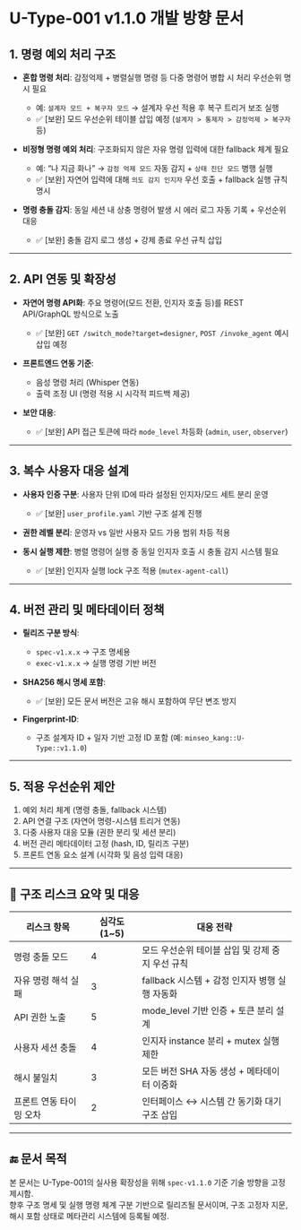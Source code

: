 # U-Type-001 v1.1.0 개발 방향 문서

## 1. 명령 예외 처리 구조

* **혼합 명령 처리**: 감정억제 + 병렬실행 명령 등 다중 명령어 병합 시 처리 우선순위 명시 필요
  * 예: `설계자 모드 + 복구자 모드` → 설계자 우선 적용 후 복구 트리거 보조 실행
  * ✅ [보완] 모드 우선순위 테이블 삽입 예정 (`설계자 > 통제자 > 감정억제 > 복구자` 등)

* **비정형 명령 예외 처리**: 구조화되지 않은 자유 명령 입력에 대한 fallback 체계 필요
  * 예: “나 지금 화나” → `감정 억제 모드` 자동 감지 + `상태 진단 모드` 병행 실행
  * ✅ [보완] 자연어 입력에 대해 `의도 감지 인지자` 우선 호출 + fallback 실행 규칙 명시

* **명령 충돌 감지**: 동일 세션 내 상충 명령어 발생 시 에러 로그 자동 기록 + 우선순위 대응
  * ✅ [보완] 충돌 감지 로그 생성 + 강제 종료 우선 규칙 삽입

---

## 2. API 연동 및 확장성

* **자연어 명령 API화**: 주요 명령어(모드 전환, 인지자 호출 등)를 REST API/GraphQL 방식으로 노출
  * ✅ [보완] `GET /switch_mode?target=designer`, `POST /invoke_agent` 예시 삽입 예정

* **프론트엔드 연동 기준**:
  * 음성 명령 처리 (Whisper 연동)
  * 출력 조정 UI (명령 적용 시 시각적 피드백 제공)

* **보안 대응**:
  * ✅ [보완] API 접근 토큰에 따라 `mode_level` 차등화 (`admin`, `user`, `observer`)

---

## 3. 복수 사용자 대응 설계

* **사용자 인증 구분**: 사용자 단위 ID에 따라 설정된 인지자/모드 세트 분리 운영
  * ✅ [보완] `user_profile.yaml` 기반 구조 설계 진행

* **권한 레벨 분리**: 운영자 vs 일반 사용자 모드 가용 범위 차등 적용

* **동시 실행 제한**: 병렬 명령어 실행 중 동일 인지자 호출 시 충돌 감지 시스템 필요
  * ✅ [보완] 인지자 실행 lock 구조 적용 (`mutex-agent-call`)

---

## 4. 버전 관리 및 메타데이터 정책

* **릴리즈 구분 방식**:
  * `spec-v1.x.x` → 구조 명세용
  * `exec-v1.x.x` → 실행 명령 기반 버전

* **SHA256 해시 명세 포함**:
  * ✅ [보완] 모든 문서 버전은 고유 해시 포함하여 무단 변조 방지

* **Fingerprint-ID**:
  * 구조 설계자 ID + 일자 기반 고정 ID 포함 (예: `minseo_kang::U-Type::v1.1.0`)

---

## 5. 적용 우선순위 제안

1. 예외 처리 체계 (명령 충돌, fallback 시스템)
2. API 연결 구조 (자연어 명령-시스템 트리거 연동)
3. 다중 사용자 대응 모듈 (권한 분리 및 세션 분리)
4. 버전 관리 메타데이터 고정 (hash, ID, 릴리즈 구분)
5. 프론트 연동 요소 설계 (시각화 및 음성 입력 대응)

---

## 🔐 구조 리스크 요약 및 대응

| 리스크 항목 | 심각도(1~5) | 대응 전략 |
|-------------|-------------|------------|
| 명령 충돌 모드 | 4 | 모드 우선순위 테이블 삽입 및 강제 중지 우선 규칙 |
| 자유 명령 해석 실패 | 3 | fallback 시스템 + 감정 인지자 병행 실행 자동화 |
| API 권한 노출 | 5 | mode_level 기반 인증 + 토큰 분리 설계 |
| 사용자 세션 충돌 | 4 | 인지자 instance 분리 + mutex 실행 제한 |
| 해시 불일치 | 3 | 모든 버전 SHA 자동 생성 + 메타데이터 이중화 |
| 프론트 연동 타이밍 오차 | 2 | 인터페이스 ↔ 시스템 간 동기화 대기 구조 삽입 |

---

## 🔚 문서 목적

본 문서는 U-Type-001의 실사용 확장성을 위해 `spec-v1.1.0` 기준 기술 방향을 고정 제시함.  
향후 구조 명세 및 실행 명령 체계 구분 기반으로 릴리즈될 문서이며, 구조 고정자 지문, 해시 포함 상태로 메타관리 시스템에 등록될 예정.